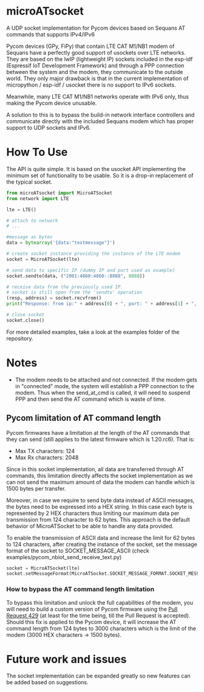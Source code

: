 # microATsocket
A UDP socket implementation for Pycom devices based on Sequans AT commands that supports IPv4/IPv6

Pycom devices (GPy, FiPy) that contain LTE CAT M1/NB1 modem of Sequans have a perfectly good support of usockets over LTE networks. They are based on the lwIP (lightweight IP) sockets included in the esp-idf (Espressif IoT Development Framework) and through a PPP connection between the system and the modem, they communicate to the outside world. They only major drawback is that in the current implementation of micropython / esp-idf / usocket there is no support to IPv6 sockets.

Meanwhile, many LTE CAT M1/NB1 networks operate with IPv6 only, thus making the Pycom device unusable.

A solution to this is to bypass the build-in network interface controllers and communicate directly with the included Sequans modem which has proper support to UDP sockets and IPv6.

# How To Use

The API is quite simple. It is based on the usocket API implementing the minimum set of functionality to be usable. So it is a drop-in replacement of the typical socket.

```python
from microATsocket import MicroATSocket
from network import LTE

lte = LTE()

# attach to network
# ...

#message as bytes
data = bytearray('{data:"testmessage"}')

# create socket instance providing the instance of the LTE modem
socket = MicroATSocket(lte)

# send data to specific IP (dummy IP and port used as example)
socket.sendto(data, ("2001:4860:4860::8888", 8888))

# receive data from the previously used IP.
# socket is still open from the 'sendto' operation
(resp, address) = socket.recvfrom()
print("Response: from ip:" + address[0] + ", port: " + address[1] + ", data: " + resp)

# close socket
socket.close()

```

For more detailed examples, take a look at the examples folder of the repository.

# Notes

* The modem needs to be attached and not connected. If the modem gets in "connected" mode, the system will establish a PPP connection to the modem. Thus when the send_at_cmd is called, it will need to suspend PPP and then send the AT command which is waste of time.

## Pycom limitation of AT command length

Pycom firmwares have a limitation at the length of the AT commands that they can send (still applies to the latest firmware which is 1.20.rc6).
That is:
* Max TX characters: 124
* Max Rx characters: 2048

Since in this socket implementation, all data are transferred through AT commands, this limitation directly affects the socket implementation as we can not send the maximum amount of data the modem can handle which is 1500 bytes per transfer.

Moreover, in case we require to send byte data instead of ASCII messages, the bytes need to be expressed into a HEX string. In this case each byte is represented by 2 HEX characters thus limiting our maximum data per transmission from 124 character to 62 bytes. This approach is the default behavior of MicroATSocket to be able to handle any data provided.

To enable the transmission of ASCII data and increase the limit for 62 bytes to 124 characters, after creating the instance of the socket, set the message format of the socket to SOCKET_MESSAGE_ASCII (check examples/pycom_nbiot_send_receive_text.py)

```python
socket = MicroATSocket(lte)
socket.setMessageFormat(MicroATSocket.SOCKET_MESSAGE_FORMAT.SOCKET_MESSAGE_ASCII)
```

### How to bypass the AT command length limitation

To bypass this limitation and unlock the full capabilities of the modem, you will need to build a custom version of Pycom firmware using the [Pull Request 429](https://github.com/pycom/pycom-micropython-sigfox/pull/429) (at least for the time being, till the Pull Request is accepted). Should this fix is applied to the Pycom device, it will increase the AT command length from 124 bytes to 3000 characters which is the limit of the modem (3000 HEX characters -> 1500 bytes).

# Future work and issues

The socket implementation can be expanded greatly so new features can be added based on suggestions. 
